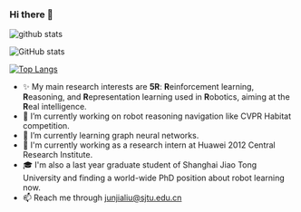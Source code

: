 ### Hi there 👋


![github stats](https://github-readme-stats.vercel.app/api?username=Skylark0924&show_icons=true&theme=default&hide=issues&count_private=true)

![GitHub stats](https://github-readme-stats.vercel.app/api?username=Skylark0924&show_icons=true&theme=radical&count_private=true)

[![Top Langs](https://github-readme-stats.vercel.app/api/top-langs/?username=Skylark0924&layout=compact)](https://github.com/anuraghazra/github-readme-stats)


<!--
theme:dark, radical, merko, gruvbox, tokyonight, onedark, cobalt, synthwave, highcontrast, dracula
check all theme at https://github.com/anuraghazra/github-readme-stats/blob/master/themes/README.md
**Skylark0924/Skylark0924** is a ✨ _special_ ✨ repository because its `README.md` (this file) appears on your GitHub profile.

Here are some ideas to get you started:

- ✨ My main research interests are **5R**s: **R**einforcement learning, **R**easoning, and **R**epresentation learning used in **R**obotics, aiming at the **R**eal intelligence. 
- 🔭 I’m currently working on robot reasoning navigation like CVPR Habitat competition.
- 🌱 I’m currently learning graph neural networks.
- 👯 I’m looking to collaborate on ...
- 🤔 I’m looking for help with ...
- 💬 Ask me about ...

- 😄 Pronouns: ...
- ⚡ Fun fact: ...

-->

- ✨ My main research interests are **5R**: **R**einforcement learning, **R**easoning, and **R**epresentation learning used in **R**obotics, aiming at the **R**eal intelligence. 
- 🔭 I’m currently working on robot reasoning navigation like CVPR Habitat competition.
- 🌱 I’m currently learning graph neural networks.
- 💼 I'm currently working as a research intern at Huawei 2012 Central Research Institute.
- 🎓 I'm also a last year graduate student of Shanghai Jiao Tong University and finding a world-wide PhD position about robot learning now.
- 📫 Reach me through junjialiu@sjtu.edu.cn
